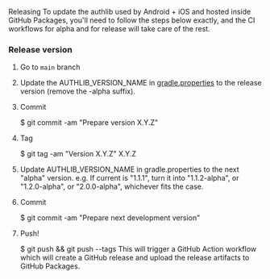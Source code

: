 Releasing
To update the authlib used by Android + iOS and hosted inside GitHub Packages, you'll need to follow the steps below exactly, and the CI workflows for alpha and for release will take care of the rest.

### Release version

1. Go to `main` branch 

2. Update the AUTHLIB_VERSION_NAME in [gradle.properties](/gradle.properties) to the release version (remove the -alpha suffix).

3. Commit

   $ git commit -am "Prepare version X.Y.Z"

4. Tag

   $ git tag -am "Version X.Y.Z" X.Y.Z
   
5. Update AUTHLIB_VERSION_NAME in gradle.properties to the next "alpha" version. e.g. If current is "1.1.1", turn it into "1.1.2-alpha", or "1.2.0-alpha", or "2.0.0-alpha", whichever fits the case.

6. Commit

   $ git commit -am "Prepare next development version"

7. Push!

   $ git push && git push --tags
   This will trigger a GitHub Action workflow which will create a GitHub release and upload the release artifacts to GitHub Packages.